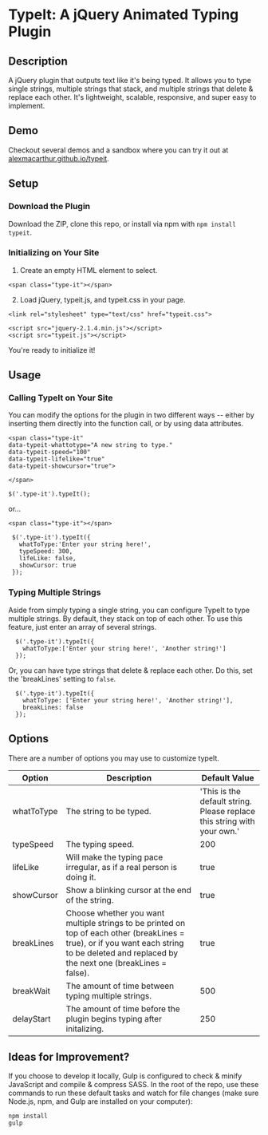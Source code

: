 # TypeIt: A jQuery Animated Typing Plugin

## Description
A jQuery plugin that outputs text like it's being typed. It allows you to type single strings, multiple strings that stack, and multiple strings that delete & replace each other. It's lightweight, scalable, responsive, and super easy to implement.

## Demo
Checkout several demos and a sandbox where you can try it out at <a href="http://alexmacarthur.github.io/typeit">alexmacarthur.github.io/typeit</a>.

## Setup

### Download the Plugin

Download the ZIP, clone this repo, or install via npm with `npm install typeit`. 

### Initializing on Your Site

1. Create an empty HTML element to select.

  ```<span class="type-it"></span>```

2. Load jQuery, typeit.js, and typeit.css in your page.

  ```
  <link rel="stylesheet" type="text/css" href="typeit.css">

  <script src="jquery-2.1.4.min.js"></script>
  <script src="typeit.js"></script>
  ```

You're ready to initialize it! 

## Usage

### Calling TypeIt on Your Site

You can modify the options for the plugin in two different ways -- either by inserting them directly into the function call, or by using data attributes.

  ```
  <span class="type-it"
  data-typeit-whattotype="A new string to type."
  data-typeit-speed="100"
  data-typeit-lifelike="true"
  data-typeit-showcursor="true">

  </span>
  ```

  ``
  $('.type-it').typeIt();
  ``

  or...

  ``
   <span class="type-it"></span>
  ``

 ```
  $('.type-it').typeIt({
    whatToType:'Enter your string here!',
    typeSpeed: 300,
    lifeLike: false,
    showCursor: true
  });
  ```
  
### Typing Multiple Strings

Aside from simply typing a single string, you can configure TypeIt to type multiple strings. By default, they stack on top of each other. To use this feature, just enter an array of several strings.

```
  $('.type-it').typeIt({
    whatToType:['Enter your string here!', 'Another string!']
  });
```
  
Or, you can have type strings that delete & replace each other. Do this, set the 'breakLines' setting to `false`.

```
  $('.type-it').typeIt({
    whatToType: ['Enter your string here!', 'Another string!'],
    breakLines: false
  });
```

## Options

There are a number of options you may use to customize typeIt.

| Option        | Description   | Default Value
| ------------- | ------------- | ------------- |
| whatToType  | The string to be typed.       | 'This is the default string. Please replace this string with your own.' |
| typeSpeed     | The typing speed.             | 200  |
| lifeLike      | Will make the typing pace irregular, as if a real person is doing it.  | true |
| showCursor    | Show a blinking cursor at the end of the string.  | true  |
| breakLines    | Choose whether you want multiple strings to be printed on top of each other (breakLines = true), or if you want each string to be deleted and replaced by the next one (breakLines = false).  | true  |
| breakWait    | The amount of time between typing multiple strings.  | 500  |
| delayStart    | The amount of time before the plugin begins typing after initalizing.  | 250  |

## Ideas for Improvement?

If you choose to develop it locally, Gulp is configured to check & minify JavaScript and compile & compress SASS. In the root of the repo, use these commands to run these default tasks and watch for file changes (make sure Node.js, npm, and Gulp are installed on your computer):

```
npm install
gulp
```
